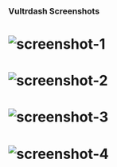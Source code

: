 ### Vultrdash Screenshots

# ![screenshot-1](https://raw.githubusercontent.com/Qoraiche/Vultrdash/master/demo-screenshots/screenshot-2.png)

# ![screenshot-2](https://raw.githubusercontent.com/Qoraiche/Vultrdash/master/demo-screenshots/screenshot-3.png)

# ![screenshot-3](https://raw.githubusercontent.com/Qoraiche/Vultrdash/master/demo-screenshots/screenshot-4.png)

# ![screenshot-4](https://raw.githubusercontent.com/Qoraiche/Vultrdash/master/demo-screenshots/screenshot-5.png)
